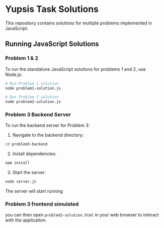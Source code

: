# Yupsis Task Solutions

This repository contains solutions for multiple problems implemented in JavaScript.

## Running JavaScript Solutions

### Problem 1 & 2

To run the standalone JavaScript solutions for problems 1 and 2, use Node.js:

```bash
# Run Problem 1 solution
node problem1-solution.js

# Run Problem 2 solution
node problem2-solution.js
```

### Problem 3 Backend Server

To run the backend server for Problem 3:

1. Navigate to the backend directory:

```bash
cd problem3-backend
```

2. Install dependencies:

```bash
npm install
```

3. Start the server:

```bash
node server.js
```

The server will start running

### Problem 3 frontend simulated

you can then open `problem3-solution.html` in your web browser to interact with the application.
